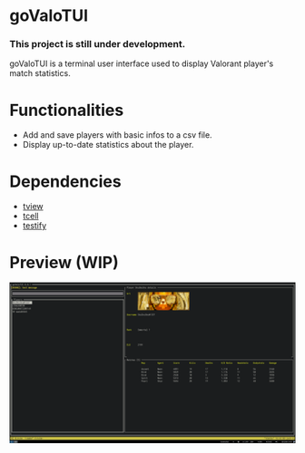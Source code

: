 # goValoTUI

### This project is still under development.

goValoTUI is a terminal user interface used to display Valorant player's match statistics.

# Functionalities
- Add and save players with basic infos to a csv file.
- Display up-to-date statistics about the player.

# Dependencies
- [tview](https://github.com/rivo/tview)
- [tcell](https://github.com/gdamore/tcell/v2)
- [testify](https://github.com/stretchr/testify)
 
 # Preview (WIP)
 ![goValoTUI](https://github.com/Henrysoto/goValoTUI/blob/master/screenshots/screenshot.png?raw=true)
